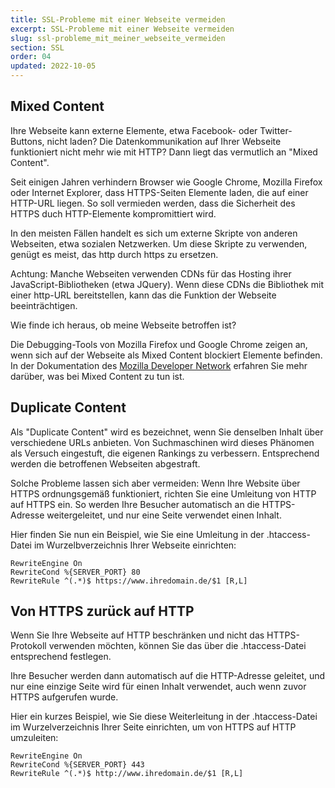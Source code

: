 ```yaml
---
title: SSL-Probleme mit einer Webseite vermeiden
excerpt: SSL-Probleme mit einer Webseite vermeiden
slug: ssl-probleme_mit_meiner_webseite_vermeiden
section: SSL
order: 04
updated: 2022-10-05
---
```


 
## Mixed Content
Ihre Webseite kann externe Elemente, etwa Facebook- oder Twitter-Buttons, nicht laden? Die Datenkommunikation auf Ihrer Webseite funktioniert nicht mehr wie mit HTTP? Dann liegt das vermutlich an "Mixed Content".

Seit einigen Jahren verhindern Browser wie Google Chrome, Mozilla Firefox oder Internet Explorer, dass HTTPS-Seiten Elemente laden, die auf einer HTTP-URL liegen. So soll vermieden werden, dass die Sicherheit des HTTPS duch HTTP-Elemente kompromittiert wird.

In den meisten Fällen handelt es sich um externe Skripte von anderen Webseiten, etwa sozialen Netzwerken. Um diese Skripte zu verwenden, genügt es meist, das http durch https zu ersetzen.

Achtung: Manche Webseiten verwenden CDNs für das Hosting ihrer JavaScript-Bibliotheken (etwa JQuery). Wenn diese CDNs die Bibliothek mit einer http-URL bereitstellen, kann das die Funktion der Webseite beeinträchtigen.

Wie finde ich heraus, ob meine Webseite betroffen ist?

Die Debugging-Tools von Mozilla Firefox und Google Chrome zeigen an, wenn sich auf der Webseite als Mixed Content blockiert Elemente befinden. In der Dokumentation des [Mozilla Developer Network](https://developer.mozilla.org/en-us/docs/Web/Security/Mixed_content) erfahren Sie mehr darüber, was bei Mixed Content zu tun ist.


## Duplicate Content
Als "Duplicate Content" wird es bezeichnet, wenn Sie denselben Inhalt über verschiedene URLs anbieten. Von Suchmaschinen wird dieses Phänomen als Versuch eingestuft, die eigenen Rankings zu verbessern. Entsprechend werden die betroffenen Webseiten abgestraft.

Solche Probleme lassen sich aber vermeiden: Wenn Ihre Website über HTTPS ordnungsgemäß funktioniert, richten Sie eine Umleitung von HTTP auf HTTPS ein. So werden Ihre Besucher automatisch an die HTTPS-Adresse weitergeleitet, und nur eine Seite verwendet einen Inhalt.

Hier finden Sie nun ein Beispiel, wie Sie eine Umleitung in der .htaccess-Datei im Wurzelbverzeichnis Ihrer Webseite einrichten:


```
RewriteEngine On
RewriteCond %{SERVER_PORT} 80
RewriteRule ^(.*)$ https://www.ihredomain.de/$1 [R,L]
```




## Von HTTPS zurück auf HTTP
Wenn Sie Ihre Webseite auf HTTP beschränken und nicht das HTTPS-Protokoll verwenden möchten, können Sie das über die .htaccess-Datei entsprechend festlegen.

Ihre Besucher werden dann automatisch auf die HTTP-Adresse geleitet, und nur eine einzige Seite wird für einen Inhalt verwendet, auch wenn zuvor HTTPS aufgerufen wurde.

Hier ein kurzes Beispiel, wie Sie diese Weiterleitung in der .htaccess-Datei im Wurzelverzeichnis Ihrer Seite einrichten, um von HTTPS auf HTTP umzuleiten:


```
RewriteEngine On
RewriteCond %{SERVER_PORT} 443
RewriteRule ^(.*)$ http://www.ihredomain.de/$1 [R,L]
```



